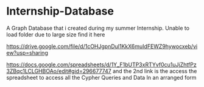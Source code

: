 # Internship-Database
A Graph Database that i created during my summer Internship.
Unable to load folder due to large size find it here

https://drive.google.com/file/d/1cOHJgpnDul1KkX6muIdFEWZ9hywocxeb/view?usp=sharing

https://docs.google.com/spreadsheets/d/1Y_F1bUTP3xRTYvf0cu1uJjZhtfPz3ZBqc1LCLGHBOAo/edit#gid=296677747
and the 2nd link is the access the spreadsheet to access all the Cypher Queries and Data In an arranged form
